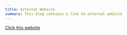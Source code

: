 ```yaml
---
title: External Website
summary: This blog contains a link to external website
---
```




[Click this website](https://www.google.com)